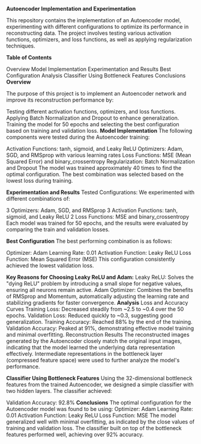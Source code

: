 **Autoencoder Implementation and Experimentation**


This repository contains the implementation of an Autoencoder model, experimenting with different configurations to optimize its performance in reconstructing data. The project involves testing various activation functions, optimizers, and loss functions, as well as applying regularization techniques.

**Table of Contents**


Overview
Model Implementation
Experimentation and Results
Best Configuration
Analysis
Classifier Using Bottleneck Features
Conclusions
**Overview**


The purpose of this project is to implement an Autoencoder network and improve its reconstruction performance by:

Testing different activation functions, optimizers, and loss functions.
Applying Batch Normalization and Dropout to enhance generalization.
Training the model for 50 epochs and selecting the best configuration based on training and validation loss.
**Model Implementation**
The following components were tested during the Autoencoder training:

Activation Functions: tanh, sigmoid, and Leaky ReLU
Optimizers: Adam, SGD, and RMSprop with various learning rates
Loss Functions: MSE (Mean Squared Error) and binary_crossentropy
Regularization: Batch Normalization and Dropout
The model was trained approximately 40 times to find the optimal configuration. The best combination was selected based on the lowest loss during training.

**Experimentation and Results**
Tested Configurations:
We experimented with different combinations of:

3 Optimizers: Adam, SGD, and RMSprop
3 Activation Functions: tanh, sigmoid, and Leaky ReLU
2 Loss Functions: MSE and binary_crossentropy
Each model was trained for 50 epochs, and the results were evaluated by comparing the train and validation losses.

**Best Configuration**
The best performing combination is as follows:

Optimizer: Adam
Learning Rate: 0.01
Activation Function: Leaky ReLU
Loss Function: Mean Squared Error (MSE)
This configuration consistently achieved the lowest validation loss.

**Key Reasons for Choosing Leaky ReLU and Adam:**
Leaky ReLU: Solves the "dying ReLU" problem by introducing a small slope for negative values, ensuring all neurons remain active.
Adam Optimizer: Combines the benefits of RMSprop and Momentum, automatically adjusting the learning rate and stabilizing gradients for faster convergence.
**Analysis**
Loss and Accuracy Curves
Training Loss: Decreased steadily from ~2.5 to ~0.4 over the 50 epochs.
Validation Loss: Reduced quickly to ~0.3, suggesting good generalization.
Training Accuracy: Reached 88% by the end of the training.
Validation Accuracy: Peaked at 91%, demonstrating effective model training and minimal overfitting.
Reconstruction Results
The reconstructed images generated by the Autoencoder closely match the original input images, indicating that the model learned the underlying data representation effectively. Intermediate representations in the bottleneck layer (compressed feature space) were used to further analyze the model's performance.

**Classifier Using Bottleneck Features**
Using the 32-dimensional bottleneck features from the trained Autoencoder, we designed a simple classifier with two hidden layers. The classifier achieved:

Validation Accuracy: 92.8%
**Conclusions**
The optimal configuration for the Autoencoder model was found to be using:
Optimizer: Adam
Learning Rate: 0.01
Activation Function: Leaky ReLU
Loss Function: MSE
The model generalized well with minimal overfitting, as indicated by the close values of training and validation loss.
The classifier built on top of the bottleneck features performed well, achieving over 92% accuracy.

